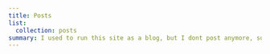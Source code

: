 ```yaml
---
title: Posts
list:
  collection: posts
summary: I used to run this site as a blog, but I dont post anymore, so this site is mainly for showing off projects
---
```


